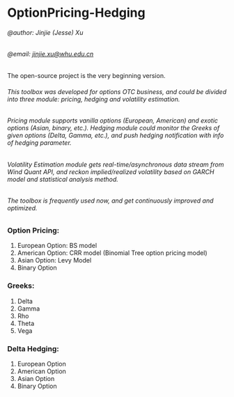 # OptionPricing-Hedging
###### @author: Jinjie (Jesse) Xu

###### @email: jinjie.xu@whu.edu.cn

The open-source project is the very beginning version.

###### This toolbox was developed for options OTC business, and could be divided into three module: pricing, hedging and volatility estimation.

###### Pricing module supports vanilla options (European, American) and exotic options (Asian, binary, etc.). Hedging module could monitor the Greeks of given options (Delta, Gamma, etc.), and push hedging notification with info of hedging parameter.

###### Volatility Estimation module gets real-time/asynchronous data stream from Wind Quant API, and reckon implied/realized volatility based on GARCH model and statistical analysis method.

###### The toolbox is frequently used now, and get continuously improved and optimized.

### Option Pricing:

1. European Option: BS model
2. American Option: CRR model (Binomial Tree option pricing model)
3. Asian Option: Levy Model
4. Binary Option

### Greeks:
1. Delta
2. Gamma
3. Rho
4. Theta
5. Vega

### Delta Hedging:
1. European Option
2. American Option
3. Asian Option
4. Binary Option
